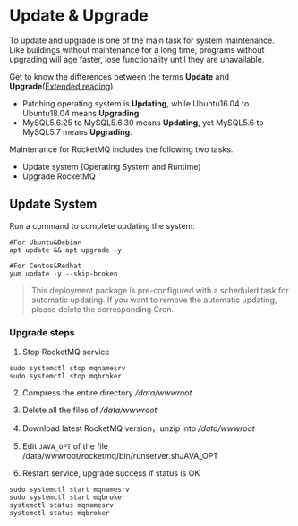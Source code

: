# Update & Upgrade

To update and upgrade is one of the main task for system maintenance. Like buildings without maintenance for a long time, programs without upgrading will age faster, lose functionality until they are unavailable.

Get to know the differences between the terms **Update** and **Upgrade**([Extended reading](https://support.websoft9.com/docs/faq/tech-upgrade.html#update-vs-upgrade))
- Patching operating system is **Updating**, while Ubuntu16.04 to Ubuntu18.04 means **Upgrading**.
- MySQL5.6.25 to MySQL5.6.30 means **Updating**, yet MySQL5.6 to MySQL5.7 means **Upgrading**.

Maintenance for RocketMQ includes the following two tasks.

- Update system (Operating System and Runtime) 
- Upgrade RocketMQ

## Update System 

Run a command to complete updating the system:

``` shell
#For Ubuntu&Debian
apt update && apt upgrade -y

#For Centos&Redhat
yum update -y --skip-broken
```
> This deployment package is pre-configured with a scheduled task for automatic updating. If you want to remove the automatic updating, please delete the corresponding Cron.

### Upgrade steps

1. Stop RocketMQ service
```
sudo systemctl stop mqnamesrv
sudo systemctl stop mqbroker
```

2. Compress the entire directory */data/wwwroot*

3. Delete all the files of */data/wwwroot*

4. Download latest RocketMQ version，unzip into */data/wwwroot*

5. Edit `JAVA_OPT` of the file /data/wwwroot/rocketmq/bin/runserver.shJAVA_OPT

6. Restart service, upgrade success if status is OK
```
sudo systemctl start mqnamesrv
sudo systemctl start mqbroker
systemctl status mqnamesrv
systemctl status mqbroker

```
